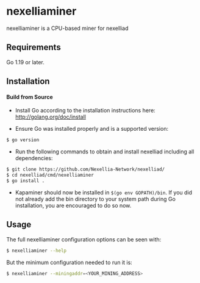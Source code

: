 # nexelliaminer

nexelliaminer is a CPU-based miner for nexelliad

## Requirements

Go 1.19 or later.

## Installation

#### Build from Source

- Install Go according to the installation instructions here:
  http://golang.org/doc/install

- Ensure Go was installed properly and is a supported version:

```bash
$ go version
```

- Run the following commands to obtain and install nexelliad including all dependencies:

```bash
$ git clone https://github.com/Nexellia-Network/nexelliad/
$ cd nexelliad/cmd/nexelliaminer
$ go install .
```

- Kapaminer should now be installed in `$(go env GOPATH)/bin`. If you did
  not already add the bin directory to your system path during Go installation,
  you are encouraged to do so now.
  
## Usage

The full nexelliaminer configuration options can be seen with:

```bash
$ nexelliaminer --help
```

But the minimum configuration needed to run it is:
```bash
$ nexelliaminer --miningaddr=<YOUR_MINING_ADDRESS>
```